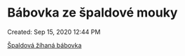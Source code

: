 # Bábovka ze špaldové mouky

Created: Sep 15, 2020 12:44 PM

[Špaldová žíhaná bábovka](https://www.pernerka.cz/recepty/spaldova-zihana-babovka/)
